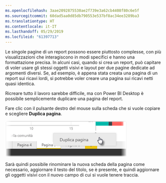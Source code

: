 ```yaml
---
ms.openlocfilehash: 3aae2092875530ae2f739e3a62cb4408f80c6e5f
ms.sourcegitcommit: 60dad5aa0d85db790553e537bf8ac34ee3289ba3
ms.translationtype: HT
ms.contentlocale: it-IT
ms.lasthandoff: 05/29/2019
ms.locfileid: "61397713"
---
```

Le singole pagine di un report possono essere piuttosto complesse, con più visualizzazioni che interagiscono in modi specifici e hanno una formattazione precisa. In alcuni casi, quando si crea un report, può capitare di voler usare gli stessi oggetti visivi e layout per due pagine dedicate ad argomenti diversi. Se, ad esempio, è appena stata creata una pagina di un report sui ricavi lordi, si potrebbe voler creare una pagina sui ricavi netti quasi identica.

Ricreare tutto il lavoro sarebbe difficile, ma con Power BI Desktop è possibile semplicemente duplicare una pagina del report.

Fare clic con il pulsante destro del mouse sulla scheda che si vuole copiare e scegliere **Duplica pagina**.

![](media/3-11b-duplicate-page/3-11b_1.png)

Sarà quindi possibile rinominare la nuova scheda della pagina come necessario, aggiornare il testo del titolo, se è presente, e quindi aggiornare gli oggetti visivi con il nuovo campo di cui si vuole tenere traccia.

